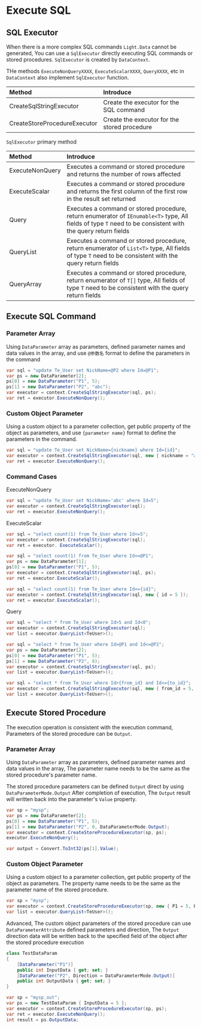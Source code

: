 # Execute SQL

## SQL Executor

When there is a more complex SQL commands `Light.Data` cannot be generated, You can use a `SqlExecutor` directly executing SQL commands or stored procedures. `SqlExecutor` is created by `DataContext`.

THe methods `ExecuteNonQueryXXXX`, `ExecuteScalarXXXX`, `QueryXXXX`, etc in `DataContext` also implement `SqlExecutor` function.

| Method | Introduce |
|:------|:------|
| CreateSqlStringExecutor | Create the executor for the SQL command |
| CreateStoreProcedureExecutor | Create the executor for the stored procedure |

`SqlExecutor` primary method

| Method | Introduce |
|:------|:------|
| ExecuteNonQuery | Executes a command or stored procedure and returns the number of rows affected |
| ExecuteScalar | Executes a command or stored procedure and returns the first column of the first row in the result set returned  |
| Query<T>| Executes a command or stored procedure, return enumerator of `IEnumable<T>` type, All fields of type `T` need to be consistent with the query return fields |
| QueryList<T> | Executes a command or stored procedure, return enumerator of `List<T>` type, All fields of type `T` need to be consistent with the query return fields |
| QueryArray<T> | Executes a command or stored procedure, return enumerator of `T[]` type, All fields of type `T` need to be consistent with the query return fields |


## Execute SQL Command

### Parameter Array

Using `DataParameter` array as parameters, defined parameter names and data values in the array, 
and use `@参数名` format to define the parameters in the command 

```csharp
var sql = "update Te_User set NickName=@P2 where Id=@P1";
var ps = new DataParameter[2];
ps[0] = new DataParameter("P1", 5);
ps[1] = new DataParameter("P2", "abc");
var executor = context.CreateSqlStringExecutor(sql, ps);
var ret = executor.ExecuteNonQuery();
```

### Custom Object Parameter

Using a custom object to a parameter collection, get public property of the object as parameters,
and use `{parameter name}` format to define the parameters in the command.

```csharp
var sql = "update Te_User set NickName={nickname} where Id={id}";
var executor = context.CreateSqlStringExecutor(sql, new { nickname = "abc", id = 5 });
var ret = executor.ExecuteNonQuery();
```

### Command Cases

ExecuteNonQuery

```csharp
var sql = "update Te_User set NickName='abc' where Id=5";
var executor = context.CreateSqlStringExecutor(sql);
var ret = executor.ExecuteNonQuery();
```

ExecuteScalar

```csharp
var sql = "select count(1) from Te_User where Id<=5";
var executor = context.CreateSqlStringExecutor(sql);
var ret = executor. ExecuteScalar();
```

```csharp
var sql = "select count(1) from Te_User where Id<=@P1";
var ps = new DataParameter[1];
ps[0] = new DataParameter("P1", 5);
var executor = context.CreateSqlStringExecutor(sql, ps);
var ret = executor.ExecuteScalar();
```

```csharp
var sql = "select count(1) from Te_User where Id<={id}";
var executor = context.CreateSqlStringExecutor(sql, new { id = 5 });
var ret = executor.ExecuteScalar();
```

Query

```csharp
var sql = "select * from Te_User where Id>5 and Id<8";
var executor = context.CreateSqlStringExecutor(sql);
var list = executor.QueryList<TeUser>();
```

```csharp
var sql = "select * from Te_User where Id>@P1 and Id<=@P2";
var ps = new DataParameter[2];
ps[0] = new DataParameter("P1", 5);
ps[1] = new DataParameter("P2", 8);
var executor = context.CreateSqlStringExecutor(sql, ps);
var list = executor.QueryList<TeUser>();
```

```csharp
var sql = "select * from Te_User where Id>{from_id} and Id<={to_id}";
var executor = context.CreateSqlStringExecutor(sql, new { from_id = 5, to_id = 8 });
var list = executor.QueryList<TeUser>();
```

## Execute Stored Procedure

The execution operation is consistent with the execution command, Parameters of the stored procedure can be `Output`.

### Parameter Array

Using `DataParameter` array as parameters, defined parameter names and data values in the array, 
 The parameter name needs to be the same as the stored procedure's parameter name.


The stored procedure parameters can be defined `Output` direct by using `DataParameterMode.Output`
After completion of execution, The `Output` result will written back into the parameter's `Value` property. 

```csharp
var sp = "mysp";
var ps = new DataParameter[2];
ps[0] = new DataParameter("P1", 5);
ps[1] = new DataParameter("P2", 0, DataParameterMode.Output);
var executor = context.CreateStoreProcedureExecutor(sp, ps);
executor.ExecuteNonQuery();

var output = Convert.ToInt32(ps[1].Value);
```

### Custom Object Parameter

Using a custom object to a parameter collection, get public property of the object as parameters. The property name needs to be the same as the parameter name of the stored procedure.

```csharp
var sp = "mysp";
var executor = context.CreateStoreProcedureExecutor(sp, new { P1 = 5, P2 = 8 });
var list = executor.QueryList<TeUser>();
```

Advanced, The custom object parameters of the stored procedure can use `DataParameterAttribute` defined parameters and direction, The `Output` direction data will be written back to the specified field of the object after the stored procedure execution

```csharp
class TestDataParam
{
    [DataParameter("P1")]
    public int InputData { get; set; }
    [DataParameter("P2", Direction = DataParameterMode.Output)]
    public int OutputData { get; set; }
}
```

```csharp
var sp = "mysp_out";
var ps = new TestDataParam { InputData = 5 };
var executor = context.CreateStoreProcedureExecutor(sp, ps);
var ret = executor.ExecuteNonQuery();
int result = ps.OutputData;
```
